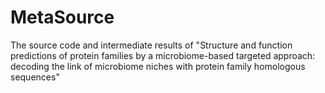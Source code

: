 # MetaSource
The source code and intermediate results of "Structure and function predictions of protein families by a microbiome-based targeted approach: decoding the link of microbiome niches with protein family homologous sequences"

